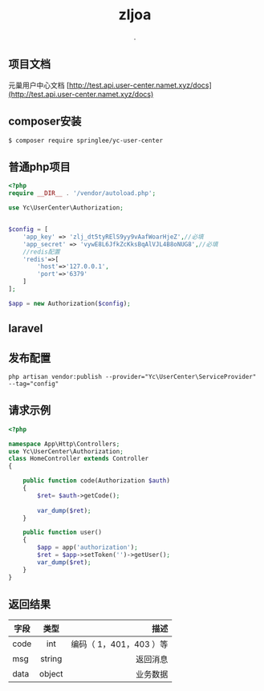 <h1 align="center"> zljoa </h1>

<p align="center"> .</p>

## 项目文档
元巢用户中心文档 [http://test.api.user-center.namet.xyz/docs](http://test.api.user-center.namet.xyz/docs)

## composer安装

```shell
$ composer require springlee/yc-user-center
```

## 普通php项目

```php
<?php
require __DIR__ . '/vendor/autoload.php';

use Yc\UserCenter\Authorization;


$config = [
    'app_key' => 'zlj_dt5tyRElS9yy9vAafWoarHjeZ',//必填
    'app_secret' => 'vywE8L6JfkZcKksBqAlVJL4B8oNUG8',//必填
    //redis配置
    'redis'=>[
        'host'=>'127.0.0.1',
        'port'=>'6379'
    ]
];

$app = new Authorization($config);

```

## laravel

## 发布配置
```$xslt
php artisan vendor:publish --provider="Yc\UserCenter\ServiceProvider" --tag="config"
```
## 请求示例
```php
<?php

namespace App\Http\Controllers;
use Yc\UserCenter\Authorization;
class HomeController extends Controller
{

    public function code(Authorization $auth)
    {
        $ret= $auth->getCode();
        
        var_dump($ret);
    }

    public function user()
    {
        $app = app('authorization');
        $ret = $app->setToken('')->getUser();
        var_dump($ret);
    }
}

```
## 返回结果
| 字段   |      类型      |  描述 |
|----------|:-------------:|------:|
| code |  int | 编码（ 1，401，403 ）等 |
| msg|    string   |   返回消息 |
| data |  object |    业务数据 |



